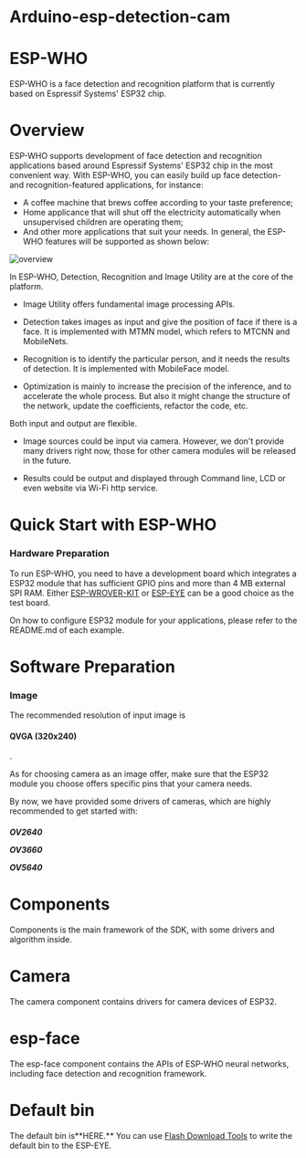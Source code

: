 # Arduino-esp-detection-cam

# ESP-WHO
ESP-WHO is a face detection and recognition platform that is currently based on Espressif Systems' ESP32 chip.

# Overview
ESP-WHO supports development of face detection and recognition applications based around Espressif Systems' ESP32 chip in the most convenient way. With ESP-WHO, you can easily build up face detection- and recognition-featured applications, for instance:

* A coffee machine that brews coffee according to your taste preference;
* Home applicance that will shut off the electricity automatically when unsupervised children are operating them;
* And other more applications that suit your needs.
In general, the ESP-WHO features will be supported as shown below:

![overview](https://user-images.githubusercontent.com/70785525/99392425-07695280-291f-11eb-94d2-dcb2f559090f.jpg)


In ESP-WHO, Detection, Recognition and Image Utility are at the core of the platform.

* Image Utility offers fundamental image processing APIs.

* Detection takes images as input and give the position of face if there is a face. It is implemented with MTMN model, which refers to MTCNN and MobileNets.

* Recognition is to identify the particular person, and it needs the results of detection. It is implemented with MobileFace model.

* Optimization is mainly to increase the precision of the inference, and to accelerate the whole process. But also it might change the structure of the network, update the coefficients, refactor the code, etc.

Both input and output are flexible.

* Image sources could be input via camera. However, we don't provide many drivers right now, those for other camera modules will be released in the future.

* Results could be output and displayed through Command line, LCD or even website via Wi-Fi http service.

<h1> Quick Start with ESP-WHO</h1>
  
<h3> Hardware Preparation</h3>
  
  
To run ESP-WHO, you need to have a development board which integrates a ESP32 module that has sufficient GPIO pins and more than 4 MB external SPI RAM. Either [ESP-WROVER-KIT](https://docs.espressif.com/projects/esp-idf/en/latest/esp32/hw-reference/esp32/get-started-wrover-kit.html) or [ESP-EYE](https://www.espressif.com/en/products/devkits/esp-eye/overview) can be a good choice as the test board.

On how to configure ESP32 module for your applications, please refer to the README.md of each example.


# Software Preparation
<h3>Image</h3>
The recommended resolution of input image is <h4>QVGA (320x240)</h4>.

As for choosing camera as an image offer, make sure that the ESP32 module you choose offers specific pins that your camera needs.

By now, we have provided some drivers of cameras, which are highly recommended to get started with:

<h5> OV2640

OV3660

OV5640 </h5>



# Components
Components is the main framework of the SDK, with some drivers and algorithm inside.

# Camera
The camera component contains drivers for camera devices of ESP32.

# esp-face
The esp-face component contains the APIs of ESP-WHO neural networks, including face detection and recognition framework.


# Default bin
The default bin is\*\*HERE.\*\* You can use [Flash Download Tools](https://www.espressif.com/en/support/download/other-tools) to write the default bin to the ESP-EYE.

